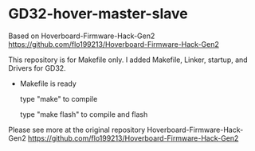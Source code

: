 # GD32-hover-master-slave

Based on Hoverboard-Firmware-Hack-Gen2 https://github.com/flo199213/Hoverboard-Firmware-Hack-Gen2

This repository is for Makefile only. I added Makefile, Linker, startup, and Drivers for GD32.

- Makefile is ready
	
	type "make" to compile
	
	type "make flash" to compile and flash

Please see more at the original repository 
	Hoverboard-Firmware-Hack-Gen2 https://github.com/flo199213/Hoverboard-Firmware-Hack-Gen2

